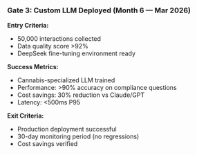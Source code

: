 ### Gate 3: Custom LLM Deployed (Month 6 — Mar 2026)

**Entry Criteria:**

- 50,000 interactions collected
- Data quality score >92%
- DeepSeek fine-tuning environment ready

**Success Metrics:**

- Cannabis-specialized LLM trained
- Performance: >90% accuracy on compliance questions
- Cost savings: 30% reduction vs Claude/GPT
- Latency: <500ms P95

**Exit Criteria:**

- Production deployment successful
- 30-day monitoring period (no regressions)
- Cost savings verified
